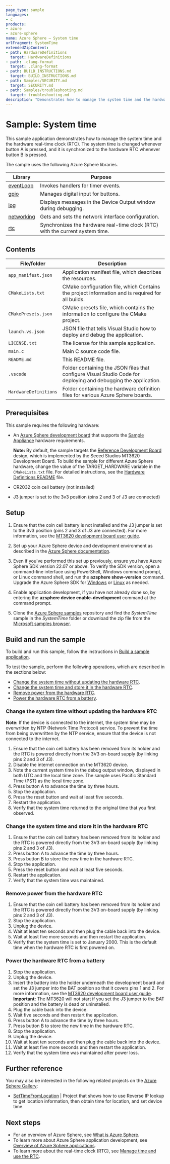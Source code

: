 ```yaml
---
page_type: sample
languages:
- c
products:
- azure
- azure-sphere
name: Azure Sphere – System time
urlFragment: SystemTime
extendedZipContent:
- path: HardwareDefinitions
  target: HardwareDefinitions
- path: .clang-format
  target: .clang-format
- path: BUILD_INSTRUCTIONS.md
  target: BUILD_INSTRUCTIONS.md
- path: Samples/SECURITY.md
  target: SECURITY.md
- path: Samples/troubleshooting.md
  target: troubleshooting.md
description: "Demonstrates how to manage the system time and the hardware real-time clock."
---
```


# Sample: System time

This sample application demonstrates how to manage the system time and the hardware real-time clock (RTC). The system time is changed whenever button A is pressed, and it is synchronized to the hardware RTC whenever button B is pressed.

The sample uses the following Azure Sphere libraries.

| Library | Purpose |
|---------|---------|
| [eventLoop](https://docs.microsoft.com/azure-sphere/reference/applibs-reference/applibs-eventloop/eventloop-overview) | Invokes handlers for timer events. |
| [gpio](https://docs.microsoft.com/azure-sphere/reference/applibs-reference/applibs-gpio/gpio-overview) | Manages digital input for buttons. |
| [log](https://docs.microsoft.com/azure-sphere/reference/applibs-reference/applibs-log/log-overview) | Displays messages in the Device Output window during debugging. |
| [networking](https://docs.microsoft.com/azure-sphere/reference/applibs-reference/applibs-networking/networking-overview) | Gets and sets the network interface configuration. |
| [rtc](https://docs.microsoft.com/azure-sphere/reference/applibs-reference/applibs-rtc/rtc-overview) | Synchronizes the hardware real-time clock (RTC) with the current system time. |

## Contents

| File/folder           | Description |
|-----------------------|-------------|
| `app_manifest.json`   | Application manifest file, which describes the resources. |
| `CMakeLists.txt`      | CMake configuration file, which Contains the project information and is required for all builds. |
| `CMakePresets.json`   | CMake presets file, which contains the information to configure the CMake project. |
| `launch.vs.json`      | JSON file that tells Visual Studio how to deploy and debug the application. |
| `LICENSE.txt`         | The license for this sample application. |
| `main.c`              | Main C source code file. |
| `README.md`           | This README file. |
| `.vscode`             | Folder containing the JSON files that configure Visual Studio Code for deploying and debugging the application. |
| `HardwareDefinitions` | Folder containing the hardware definition files for various Azure Sphere boards. |

## Prerequisites

This sample requires the following hardware:

- An [Azure Sphere development board](https://aka.ms/azurespheredevkits) that supports the [Sample Appliance](../../HardwareDefinitions) hardware requirements.

   **Note:** By default, the sample targets the [Reference Development Board](https://docs.microsoft.com/azure-sphere/hardware/mt3620-reference-board-design) design, which is implemented by the Seeed Studios MT3620 Development Board. To build the sample for different Azure Sphere hardware, change the value of the TARGET_HARDWARE variable in the `CMakeLists.txt` file. For detailed instructions, see the [Hardware Definitions README](../../HardwareDefinitions/README.md) file.

- CR2032 coin cell battery (not installed)
- J3 jumper is set to the 3v3 position (pins 2 and 3 of J3 are connected)

## Setup

1. Ensure that the coin cell battery is not installed and the J3 jumper is set to the 3v3 position (pins 2 and 3 of J3 are connected). For more information, see the [MT3620 development board user guide](https://docs.microsoft.com/azure-sphere/hardware/mt3620-user-guide#power-supply).
1. Set up your Azure Sphere device and development environment as described in the [Azure Sphere documentation](https://docs.microsoft.com/azure-sphere/install/overview).
1. Even if you've performed this set up previously, ensure you have Azure Sphere SDK version 22.07 or above. To verify the SDK version, open a command-line interface using PowerShell, Windows command prompt, or Linux command shell, and run the **azsphere show-version** command. Upgrade the Azure Sphere SDK for [Windows](https://docs.microsoft.com/azure-sphere/install/install-sdk) or [Linux](https://docs.microsoft.com/azure-sphere/install/install-sdk-linux) as needed.
1. Enable application development, if you have not already done so, by entering the **azsphere device enable-development** command at the command prompt.

1. Clone the [Azure Sphere samples](https://github.com/Azure/azure-sphere-samples) repository and find the *SystemTime* sample in the *SystemTime* folder or download the zip file from the [Microsoft samples browser](https://docs.microsoft.com/samples/azure/azure-sphere-samples/systemtime/).

## Build and run the sample

To build and run this sample, follow the instructions in [Build a sample application](../../BUILD_INSTRUCTIONS.md).

To test the sample, perform the following operations, which are described in the sections below:

- [Change the system time without updating the hardware RTC](#change-the-system-time-without-updating-the-hardware-rtc).
- [Change the system time and store it in the hardware RTC](#change-the-system-time-and-store-it-in-the-hardware-rtc).
- [Remove power from the hardware RTC](#remove-power-from-the-hardware-rtc).
- [Power the hardware RTC from a battery](#power-the-hardware-rtc-from-a-battery).

### Change the system time without updating the hardware RTC

**Note:** If the device is connected to the internet, the system time may be overwritten by NTP (Network Time Protocol) service. To prevent the time from being overwritten by the NTP service, ensure that the device is not connected to the internet.

1. Ensure that the coin cell battery has been removed from its holder and the RTC is powered directly from the 3V3 on-board supply (by linking pins 2 and 3 of J3).
1. Disable the internet connection on the MT3620 device.
1. Note the current system time in the debug output window, displayed in both UTC and the local time zone. The sample uses Pacific Standard Time (PST) as the local time zone.
1. Press button A to advance the time by three hours.
1. Stop the application.
1. Press the reset button and wait at least five seconds.
1. Restart the application.
1. Verify that the system time returned to the original time that you first observed.

### Change the system time and store it in the hardware RTC

1. Ensure that the coin cell battery has been removed from its holder and the RTC is powered directly from the 3V3 on-board supply (by linking pins 2 and 3 of J3).
1. Press button A to advance the time by three hours.
1. Press button B to store the new time in the hardware RTC.
1. Stop the application.
1. Press the reset button and wait at least five seconds.
1. Restart the application.
1. Verify that the system time was maintained.

### Remove power from the hardware RTC

1. Ensure that the coin cell battery has been removed from its holder and the RTC is powered directly from the 3V3 on-board supply (by linking pins 2 and 3 of J3).
1. Stop the application.
1. Unplug the device.
1. Wait at least ten seconds and then plug the cable back into the device.
1. Wait at least five more seconds and then restart the application.
1. Verify that the system time is set to January 2000. This is the default time when the hardware RTC is first powered on.

### Power the hardware RTC from a battery

1. Stop the application.
1. Unplug the device.
1. Insert the battery into the holder underneath the development board and set the J3 jumper into the BAT position so that it covers pins 1 and 2. For more information, see the [MT3620 development board user guide](https://docs.microsoft.com/azure-sphere/hardware/mt3620-user-guide#power-supply). **Important:** The MT3620 will not start if you set the J3 jumper to the BAT position and the battery is dead or uninstalled.
1. Plug the cable back into the device.
1. Wait five seconds and then restart the application.
1. Press button A to advance the time by three hours.
1. Press button B to store the new time in the hardware RTC.
1. Stop the application.
1. Unplug the device.
1. Wait at least ten seconds and then plug the cable back into the device.
1. Wait at least five more seconds and then restart the application.
1. Verify that the system time was maintained after power loss.

## Further reference
You may also be interested in the following related projects on the [Azure Sphere Gallery](https://github.com/Azure/azure-sphere-gallery):

- [SetTimeFromLocation](https://github.com/Azure/azure-sphere-gallery/blob/main/SetTimeFromLocation) | Project that shows how to use Reverse IP lookup to get location information, then obtain time for location, and set device time.

## Next steps

- For an overview of Azure Sphere, see [What is Azure Sphere](https://docs.microsoft.com/azure-sphere/product-overview/what-is-azure-sphere).
- To learn more about Azure Sphere application development, see [Overview of Azure Sphere applications](https://docs.microsoft.com/azure-sphere/app-development/applications-overview).
- To learn more about the real-time clock (RTC), see [Manage time and use the RTC](https://docs.microsoft.com/azure-sphere/app-development/rtc).
